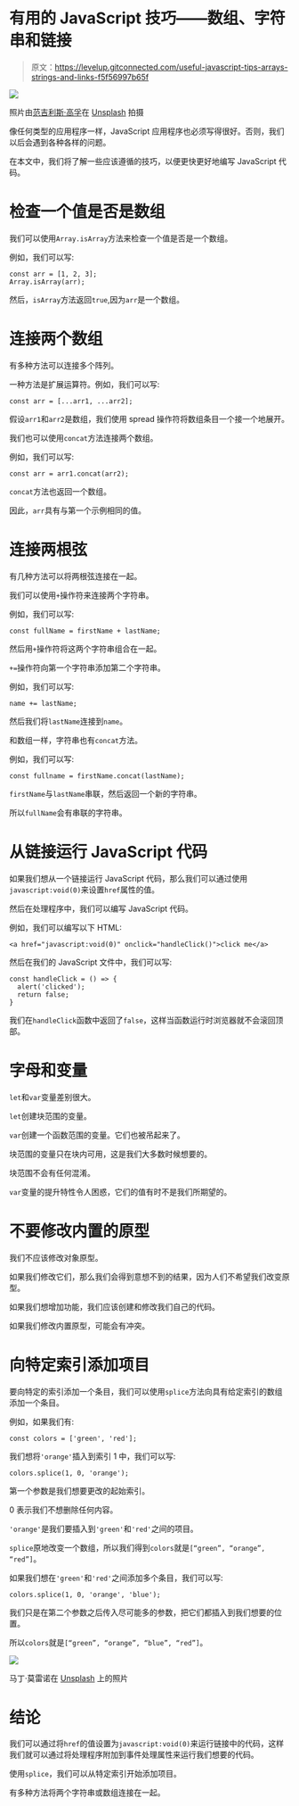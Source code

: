 # 有用的 JavaScript 技巧——数组、字符串和链接

> 原文：<https://levelup.gitconnected.com/useful-javascript-tips-arrays-strings-and-links-f5f56997b65f>

![](img/333540a5fd8a5b110c3b31a60a9ccdca.png)

照片由[范吉利斯·高孚](https://unsplash.com/@ekovu?utm_source=medium&utm_medium=referral)在 [Unsplash](https://unsplash.com?utm_source=medium&utm_medium=referral) 拍摄

像任何类型的应用程序一样，JavaScript 应用程序也必须写得很好。否则，我们以后会遇到各种各样的问题。

在本文中，我们将了解一些应该遵循的技巧，以便更快更好地编写 JavaScript 代码。

# 检查一个值是否是数组

我们可以使用`Array.isArray`方法来检查一个值是否是一个数组。

例如，我们可以写:

```
const arr = [1, 2, 3];
Array.isArray(arr);
```

然后，`isArray`方法返回`true`,因为`arr`是一个数组。

# 连接两个数组

有多种方法可以连接多个阵列。

一种方法是扩展运算符。例如，我们可以写:

```
const arr = [...arr1, ...arr2];
```

假设`arr1`和`arr2`是数组，我们使用 spread 操作符将数组条目一个接一个地展开。

我们也可以使用`concat`方法连接两个数组。

例如，我们可以写:

```
const arr = arr1.concat(arr2);
```

`concat`方法也返回一个数组。

因此，`arr`具有与第一个示例相同的值。

# 连接两根弦

有几种方法可以将两根弦连接在一起。

我们可以使用`+`操作符来连接两个字符串。

例如，我们可以写:

```
const fullName = firstName + lastName;
```

然后用`+`操作符将这两个字符串组合在一起。

`+=`操作符向第一个字符串添加第二个字符串。

例如，我们可以写:

```
name += lastName;
```

然后我们将`lastName`连接到`name`。

和数组一样，字符串也有`concat`方法。

例如，我们可以写:

```
const fullname = firstName.concat(lastName);
```

`firstName`与`lastName`串联，然后返回一个新的字符串。

所以`fullName`会有串联的字符串。

# 从链接运行 JavaScript 代码

如果我们想从一个链接运行 JavaScript 代码，那么我们可以通过使用`javascript:void(0)`来设置`href`属性的值。

然后在处理程序中，我们可以编写 JavaScript 代码。

例如，我们可以编写以下 HTML:

```
<a href="javascript:void(0)" onclick="handleClick()">click me</a>
```

然后在我们的 JavaScript 文件中，我们可以写:

```
const handleClick = () => {
  alert('clicked');
  return false;
}
```

我们在`handleClick`函数中返回了`false`，这样当函数运行时浏览器就不会滚回顶部。

# 字母和变量

`let`和`var`变量差别很大。

`let`创建块范围的变量。

`var`创建一个函数范围的变量。它们也被吊起来了。

块范围的变量只在块内可用，这是我们大多数时候想要的。

块范围不会有任何混淆。

`var`变量的提升特性令人困惑，它们的值有时不是我们所期望的。

# 不要修改内置的原型

我们不应该修改对象原型。

如果我们修改它们，那么我们会得到意想不到的结果，因为人们不希望我们改变原型。

如果我们想增加功能，我们应该创建和修改我们自己的代码。

如果我们修改内置原型，可能会有冲突。

# 向特定索引添加项目

要向特定的索引添加一个条目，我们可以使用`splice`方法向具有给定索引的数组添加一个条目。

例如，如果我们有:

```
const colors = ['green', 'red'];
```

我们想将`'orange'`插入到索引 1 中，我们可以写:

```
colors.splice(1, 0, 'orange');
```

第一个参数是我们想要更改的起始索引。

0 表示我们不想删除任何内容。

`'orange'`是我们要插入到`'green'`和`'red'`之间的项目。

`splice`原地改变一个数组，所以我们得到`colors`就是`[“green”, “orange”, “red”]`。

如果我们想在`'green'`和`'red'`之间添加多个条目，我们可以写:

```
colors.splice(1, 0, 'orange', 'blue');
```

我们只是在第二个参数之后传入尽可能多的参数，把它们都插入到我们想要的位置。

所以`colors`就是`[“green”, “orange”, “blue”, “red”]`。

![](img/5982e7f1b9587d13e5e7e35683972789.png)

马丁·莫雷诺在 [Unsplash](https://unsplash.com?utm_source=medium&utm_medium=referral) 上的照片

# 结论

我们可以通过将`href`的值设置为`javascript:void(0)`来运行链接中的代码，这样我们就可以通过将处理程序附加到事件处理属性来运行我们想要的代码。

使用`splice`，我们可以从特定索引开始添加项目。

有多种方法将两个字符串或数组连接在一起。